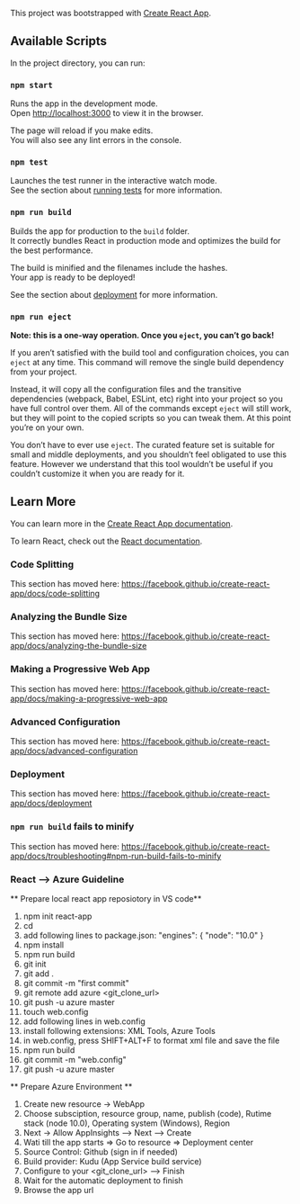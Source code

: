 This project was bootstrapped with [Create React App](https://github.com/facebook/create-react-app).

## Available Scripts

In the project directory, you can run:

### `npm start`

Runs the app in the development mode.<br />
Open [http://localhost:3000](http://localhost:3000) to view it in the browser.

The page will reload if you make edits.<br />
You will also see any lint errors in the console.

### `npm test`

Launches the test runner in the interactive watch mode.<br />
See the section about [running tests](https://facebook.github.io/create-react-app/docs/running-tests) for more information.

### `npm run build`

Builds the app for production to the `build` folder.<br />
It correctly bundles React in production mode and optimizes the build for the best performance.

The build is minified and the filenames include the hashes.<br />
Your app is ready to be deployed!

See the section about [deployment](https://facebook.github.io/create-react-app/docs/deployment) for more information.

### `npm run eject`

**Note: this is a one-way operation. Once you `eject`, you can’t go back!**

If you aren’t satisfied with the build tool and configuration choices, you can `eject` at any time. This command will remove the single build dependency from your project.

Instead, it will copy all the configuration files and the transitive dependencies (webpack, Babel, ESLint, etc) right into your project so you have full control over them. All of the commands except `eject` will still work, but they will point to the copied scripts so you can tweak them. At this point you’re on your own.

You don’t have to ever use `eject`. The curated feature set is suitable for small and middle deployments, and you shouldn’t feel obligated to use this feature. However we understand that this tool wouldn’t be useful if you couldn’t customize it when you are ready for it.

## Learn More

You can learn more in the [Create React App documentation](https://facebook.github.io/create-react-app/docs/getting-started).

To learn React, check out the [React documentation](https://reactjs.org/).

### Code Splitting

This section has moved here: https://facebook.github.io/create-react-app/docs/code-splitting

### Analyzing the Bundle Size

This section has moved here: https://facebook.github.io/create-react-app/docs/analyzing-the-bundle-size

### Making a Progressive Web App

This section has moved here: https://facebook.github.io/create-react-app/docs/making-a-progressive-web-app

### Advanced Configuration

This section has moved here: https://facebook.github.io/create-react-app/docs/advanced-configuration

### Deployment

This section has moved here: https://facebook.github.io/create-react-app/docs/deployment

### `npm run build` fails to minify

This section has moved here: https://facebook.github.io/create-react-app/docs/troubleshooting#npm-run-build-fails-to-minify

### React --> Azure Guideline

** Prepare local react app reposiotory in VS code**

1) npm init react-app <appname>
2) cd <appname>
3) add following lines to package.json:
    "engines": {
        "node": "10.0"
    }
4) npm install
5) npm run build
6) git init
7) git add .
8) git commit -m "first commit"
9) git remote add azure <git_clone_url>
10) git push -u azure master
11) touch web.config 
12) add following lines in web.config
    <?xml version="1.0"?>
    <configuration>
        <system.webServer>
            <rewrite>
                <rules>
                    <rule name="React Routes" stopProcessing="true">
                        <match url=".*" />
                        <conditions logicalGrouping="MatchAll">
                            <add input="{REQUEST_FILENAME}" matchType="IsFile" negate="true" />
                            <add input="{REQUEST_FILENAME}" matchType="IsDirectory" negate="true" />
                            <add input="{REQUEST_URI}" pattern="^/(api)" negate="true" />
                        </conditions>
                        <action type="Rewrite" url="/" />
                    </rule>
                </rules>
            </rewrite>
        </system.webServer>
    </configuration>
13) install following extensions: XML Tools, Azure Tools
14) in web.config, press SHIFT+ALT+F to format xml file and save the file
15) npm run build
16) git commit -m "web.config"
17) git push -u azure master


** Prepare Azure Environment ** 

1) Create new resource -> WebApp
2) Choose subsciption, resource group, name, publish (code), Rutime stack (node 10.0), Operating system (Windows), Region
3) Next -> Allow AppInsights --> Next --> Create
4) Wati till the app starts => Go to resource => Deployment center
5) Source Control: Github (sign in if needed)
6) Build provider: Kudu (App Service build service)
7) Configure to your <git_clone_url> --> Finish
8) Wait for the automatic deployment to finish
9) Browse the app url


